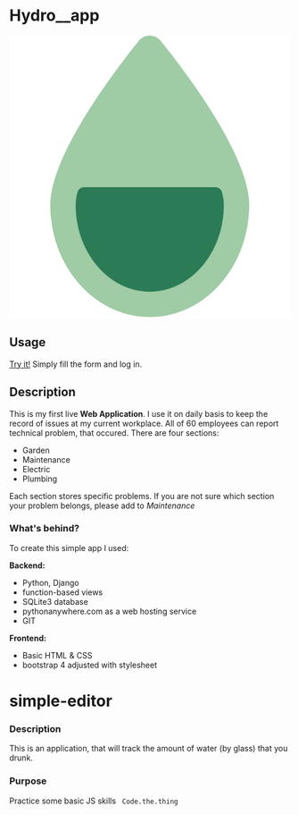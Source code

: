 # Hydro__app

![Logo](https://github.com/BartoszLewosz/hydro__app/blob/master/src/assets/img/water-drop-svgrepo-com.svg)



## Usage

[Try it!](https://bartoszlewosz.github.io/hydro__app/)
Simply fill the form and log in.

## Description

This is my first live **Web Application**. I use it on daily basis to keep the record of issues at my current workplace. All of 60 employees can report technical problem, that occured. There are four sections:
- Garden
- Maintenance
- Electric
- Plumbing

Each section stores specific problems. If you are not sure which section your problem belongs, please add to *Maintenance*


### What's behind?

To create this simple app I used:

**Backend:**
- Python, Django
- function-based views
- SQLite3 database
- pythonanywhere.com as a web hosting service
- GIT 

**Frontend:**
- Basic HTML & CSS 
- bootstrap 4 adjusted with stylesheet 








# simple-editor

### Description

This is an application, that will track the amount of water (by glass) that you drunk.

### Purpose

Practice some basic JS skills
` Code.the.thing`


